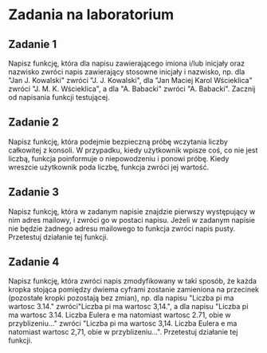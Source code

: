 # Zadania na laboratorium

## Zadanie 1
Napisz funkcję, która dla napisu zawierającego imiona i/lub inicjały oraz nazwisko zwróci napis zawierający stosowne inicjały i nazwisko, np. dla "Jan J. Kowalski" zwróci "J. J. Kowalski", dla "Jan Maciej Karol Wścieklica" zwróci "J. M. K. Wścieklica", a dla "A. Babacki" zwróci "A. Babacki". Zacznij od napisania funkcji testującej.

## Zadanie 2
Napisz funkcję, która podejmie bezpieczną próbę wczytania liczby całkowitej z konsoli. W przypadku, kiedy użytkownik wpisze coś, co nie jest liczbą, funkcja poinformuje o niepowodzeniu i ponowi próbę. Kiedy wreszcie użytkownik poda liczbę, funkcja zwróci jej wartość.

## Zadanie 3
Napisz funkcję, która w zadanym napisie znajdzie pierwszy występujący w nim adres mailowy, i zwróci go w postaci napisu. Jeżeli w zadanym napisie nie będzie żadnego adresu mailowego to funkcja zwróci napis pusty. Przetestuj działanie tej funkcji.

## Zadanie 4
Napisz funkcję, która zwróci napis zmodyfikowany w taki sposób, że każda kropka stojąca pomiędzy dwiema cyframi zostanie zamieniona na przecinek (pozostałe kropki pozostają bez zmian), np. dla napisu "Liczba pi ma wartosc 3.14." zwróci"Liczba pi ma wartosc 3,14.", a dla napisu "Liczba pi ma wartosc 3.14. Liczba Eulera e ma natomiast wartosc 2.71, obie w przyblizeniu..." zwróci "Liczba pi ma wartosc 3,14. Liczba Eulera e ma natomiast wartosc 2,71, obie w przyblizeniu...". Przetestuj działanie tej funkcji.
